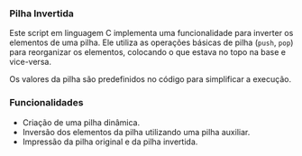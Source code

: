 ### Pilha Invertida

Este script em linguagem C implementa uma funcionalidade para inverter os elementos de uma pilha. Ele utiliza as operações básicas de pilha (`push`, `pop`) para reorganizar os elementos, colocando o que estava no topo na base e vice-versa.

Os valores da pilha são predefinidos no código para simplificar a execução.

### Funcionalidades

- Criação de uma pilha dinâmica.
- Inversão dos elementos da pilha utilizando uma pilha auxiliar.
- Impressão da pilha original e da pilha invertida.
